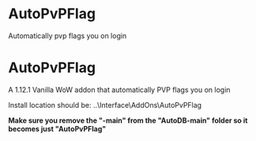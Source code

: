 # AutoPvPFlag
Automatically pvp flags you on login

# AutoPvPFlag
A 1.12.1 Vanilla WoW addon that automatically PVP flags you on login

Install location should be: ..\Interface\AddOns\AutoPvPFlag

**Make sure you remove the "-main" from the "AutoDB-main" folder so it becomes just "AutoPvPFlag"**
